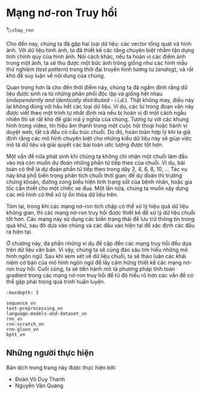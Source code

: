 <!--
# Recurrent Neural Networks
-->

# Mạng nơ-ron Truy hồi
:label:`chap_rnn`

<!--
So far we encountered two types of data: generic vectors and images.
For the latter we designed specialized layers to take advantage of the regularity properties in them.
In other words, if we were to permute the pixels in an image, it would be much more difficult to reason about 
its content of something that would look much like the background of a test pattern in the times of analog TV.
-->

Cho đến nay, chúng ta đã gặp hai loại dữ liệu: các vector tổng quát và hình ảnh.
Với dữ liệu hình ảnh, ta đã thiết kế các tầng chuyên biệt nhằm tận dụng tính chính quy của hình ảnh.
Nói cách khác, nếu ta hoán vị các điểm ảnh trong một ảnh, ta sẽ thu được một bức ảnh trông giống như các hình mẫu thử nghiệm (*test pattern*) trong thời đại truyền hình tương tự (*analog*), và rất khó để suy luận về nội dung của chúng.

<!--
Most importantly, so far we tacitly assumed that our data is generated i.i.d., i.e., independently and identically distributed, all drawn from some distribution.
Unfortunately, this is not true for most data.
For instance, the words in this paragraph are written in sequence, and it would be quite difficult to decipher its meaning if they were permuted randomly.
Likewise, image frames in a video, the audio signal in a conversation, or the browsing behavior on a website, all follow sequential order.
It is thus only reasonable to assume that specialized models for such data will do better at describing it and at solving estimation problems.
-->

Quan trọng hơn là cho đến thời điểm này, chúng ta đã ngầm định rằng dữ liệu được sinh ra từ những phân phối độc lập và giống hệt nhau (*independently and identically distributed - i.i.d.*).
Thật không may, điều này lại không đúng với hầu hết các loại dữ liệu.
Ví dụ, các từ trong đoạn văn này được viết theo một trình tự nhất định mà nếu bị hoán vị đi một cách ngẫu nhiên thì sẽ rất khó để giải mã ý nghĩa của chúng.
Tương tự với các khung hình trong video, tín hiệu âm thanh trong một cuộc hội thoại hoặc hành vi duyệt web, tất cả đều có cấu trúc chuỗi.
Do đó, hoàn toàn hợp lý khi ta giả định rằng các mô hình chuyên biệt cho những kiểu dữ liệu này sẽ giúp việc mô tả dữ liệu và giải quyết các bài toán ước lượng được tốt hơn.

<!--
Another issue arises from the fact that we might not only receive a sequence as an input but rather might be expected to continue the sequence.
For instance, the task could be to continue the series 2, 4, 6, 8, 10, ... 
This is quite common in time series analysis, to predict the stock market, the fever curve of a patient or the acceleration needed for a race car.
Again we want to have models that can handle such data.
-->

Một vấn đề nữa phát sinh khi chúng ta không chỉ nhận một chuỗi làm đầu vào mà còn muốn dự đoán những phần tử tiếp theo của chuỗi.
Ví dụ, bài toán có thể là dự đoán phần tử tiếp theo trong dãy 2, 4, 6, 8, 10, ...
Tác vụ này khá phổ biến trong phân tích chuỗi thời gian: để dự đoán thị trường chứng khoán, đường cong biểu hiện tình trạng sốt của bệnh nhân, hoặc gia tốc cần thiết cho một chiếc xe đua.
Một lần nữa, chúng ta muốn xây dựng các mô hình có thể xử lý ổn thỏa dữ liệu trên.

<!--
In short, while convolutional neural networks can efficiently process spatial information, recurrent neural networks are designed to better handle sequential information.
These networks introduce state variables to store past information, and then determine the current outputs, together with the current inputs.
-->

Tóm lại, trong khi các mạng nơ-ron tích chập có thể xử lý hiệu quả dữ liệu không gian, thì các mạng nơ-ron truy hồi được thiết kế để xử lý dữ liệu chuỗi tốt hơn.
Các mạng này sử dụng các biến trạng thái để lưu trữ thông tin trong quá khứ, sau đó dựa vào chúng và các đầu vào hiện tại để xác định các đầu ra hiện tại.

<!--
Many of the examples for using recurrent networks are based on text data.
Hence, we will emphasize language models in this chapter.
After a more formal review of sequence data we discuss basic concepts of a language model and use this discussion as the inspiration for the design of recurrent neural networks.
Next, we describe the gradient calculation method in recurrent neural networks to explore problems that may be encountered in recurrent neural network training.
-->

Ở chương này, đa phần những ví dụ đề cập đến các mạng truy hồi đều dựa trên dữ liệu văn bản.
Vì vậy, chúng ta sẽ cùng đào sâu tìm hiểu những mô hình ngôn ngữ.
Sau khi xem xét về dữ liệu chuỗi, ta sẽ thảo luận các khái niệm cơ bản của mô hình ngôn ngữ để lấy cảm hứng thiết kế các mạng nơ-ron truy hồi.
Cuối cùng, ta sẽ tiến hành mô tả phương pháp tính toán gradient trong các mạng nơ-ron truy hồi để từ đó hiểu rõ hơn các vấn đề có thể gặp phải trong quá trình huấn luyện.

```toc
:maxdepth: 2

sequence_vn
text-preprocessing_vn
language-models-and-dataset_vn
rnn_vn
rnn-scratch_vn
rnn-gluon_vn
bptt_vn
```

## Những người thực hiện
Bản dịch trong trang này được thực hiện bởi:

* Đoàn Võ Duy Thanh
* Nguyễn Văn Quang
